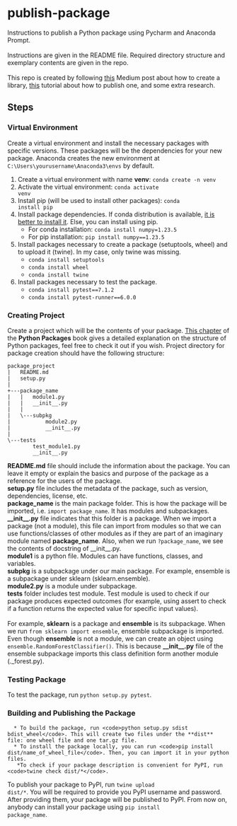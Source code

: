 # publish-package
Instructions to publish a Python package using Pycharm and Anaconda Prompt.\
<br/>
Instructions are given in the README file. Required directory structure and exemplary contents are given in the repo.\
<br/>
This repo is created by following [this](https://medium.com/analytics-vidhya/how-to-create-a-python-library-7d5aea80cc3f) Medium post about how to create a library, [this](https://realpython.com/pypi-publish-python-package/#build-your-package) tutorial about how to publish one, and some extra research.

## Steps
### Virtual Environment
Create a virtual environment and install the necessary packages with specific versions. These packages will be the dependencies for your new package. Anaconda creates the new environment at <code>C:\Users\yourusername\Anaconda3\envs</code> by default.
1. Create a virtual environment with name **venv**: <code>conda create -n venv</code>
2. Activate the virtual environment: <code>conda activate venv</code>
3. Install pip (will be used to install other packages): <code>conda install pip</code>
4. Install package dependencies. If conda distribution is available, [it is better to install it](https://www.reddit.com/r/Python/comments/w564g0/comment/ih7jo6v/?utm_source=share&utm_medium=web2x&context=3). Else, you can install using pip.
    * For conda installation: <code>conda install numpy=1.23.5</code>
    * For pip installation: <code>pip install numpy==1.23.5</code>
5. Install packages necessary to create a package (setuptools, wheel) and to upload it (twine). In my case, only twine was missing.
      * <code>conda install setuptools</code>
      * <code>conda install wheel</code>
      * <code>conda install twine</code>
6. Install packages necessary to test the package.
      * <code>conda install pytest==7.1.2</code>
      * <code>conda install pytest-runner==6.0.0</code>

### Creating Project 
Create a project which will be the contents of your package. [This chapter](https://py-pkgs.org/04-package-structure.html) of the **Python Packages** book gives a detailed explanation on the structure of Python packages, feel free to check it out if you wish. Project directory for package creation should have the following structure:
```
package_project
|   README.md
|   setup.py
|
+---package_name
|   |   module1.py
|   |   __init__.py
|   |
|   \---subpkg
|           module2.py
|           __init__.py
|
\---tests
        test_module1.py
        __init__.py
```

**README.md** file should include the information about the package. You can leave it empty or explain the basics and purpose of the package as a reference for the users of the package.<br/>
**setup.py** file includes the metadata of the package, such as version, dependencies, license, etc.<br/>
**package_name** is the main package folder. This is how the package will be imported, i.e. <code>import package_name</code>. It has modules and subpackages.<br/>
**\_\_init\_\_.py** file indicates that this folder is a package. When we import a package (not a module), this file can import from modules so that we can use functions/classes of other modules as if they are part of an imaginary module named **package_name**. Also, when we run <code>?package_name</code>, we see the contents of docstring of \_\_init\_\_.py.<br/>
**module1** is a python file. Modules can have functions, classes, and variables.<br/>
**subpkg** is a subpackage under our main package. For example, ensemble is a subpackage under sklearn (sklearn.ensemble).<br/>
**module2.py** is a module under subpackage.<br/>
**tests** folder includes test module. Test module is used to check if our package produces expected outcomes (for example, using assert to check if a function returns the expected value for specific input values).<br/>
<br/>
For example, **sklearn** is a package and **ensemble** is its subpackage. When we run <code>from sklearn import ensemble</code>, ensemble subpackage is imported. Even though **ensemble** is not a module, we can create an object using <code>ensemble.RandomForestClassifier()</code>. This is because **\_\_init\_\_.py** file of the ensemble subpackage imports this class definition form another module (.\_forest.py).
### Testing Package
To test the package, run <code>python setup.py pytest</code>.

### Building and Publishing the Package
      * To build the package, run <code>python setup.py sdist bdist_wheel</code>. This will create two files under the **dist** file: one wheel file and one tar.gz file.
      * To install the package locally, you can run <code>pip install dist/name_of_wheel_file</code>. Then, you can import it in your python files.
       *To check if your package description is convenient for PyPI, run <code>twine check dist/*</code>.
To publish your package to PyPI, run <code>twine upload dist/*</code>. You will be required to provide you PyPI username and password. After providing them, your package will be published to PyPI. From now on, anybody can install your package using <code>pip install package_name</code>.
